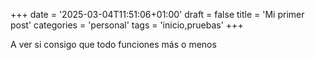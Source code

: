 +++
date = '2025-03-04T11:51:06+01:00'
draft = false
title = 'Mi primer post'
categories = 'personal'
tags = 'inicio,pruebas'
+++

A ver si consigo que todo funciones más o menos


